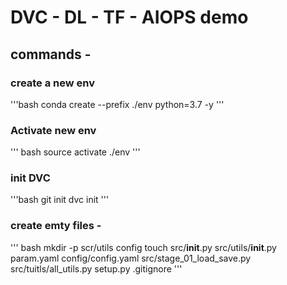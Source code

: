 #  DVC - DL - TF - AIOPS demo

## commands -

### create a new env
'''bash
conda create --prefix ./env python=3.7 -y
'''
### Activate new env
''' bash
source activate ./env
'''

### init DVC
'''bash
git init
dvc init
'''
### create emty files -
''' bash
mkdir -p scr/utils config
touch src/__init__.py src/utils/__init__.py param.yaml config/config.yaml src/stage_01_load_save.py src/tuitls/all_utils.py setup.py .gitignore
'''
